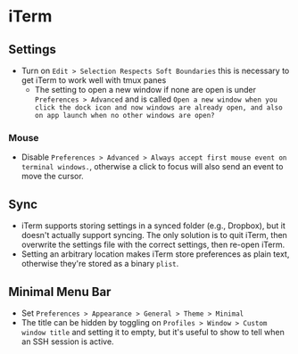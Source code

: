 # iTerm

## Settings

- Turn on `Edit > Selection Respects Soft Boundaries` this is necessary to get iTerm to work well with tmux panes
    - The setting to open a new window if none are open is under `Preferences > Advanced` and is called `Open a new window when you click the dock icon and now windows are already open, and also on app launch when no other windows are open?`

### Mouse

- Disable `Preferences > Advanced > Always accept first mouse event on terminal windows.`, otherwise a click to focus will also send an event to move the cursor.

## Sync

- iTerm supports storing settings in a synced folder (e.g., Dropbox), but it doesn't actually support syncing. The only solution is to quit iTerm, then overwrite the settings file with the correct settings, then re-open iTerm.
- Setting an arbitrary location makes iTerm store preferences as plain text, otherwise they're stored as a binary `plist`.

## Minimal Menu Bar

- Set `Preferences > Appearance > General > Theme > Minimal`
- The title can be hidden by toggling on `Profiles > Window > Custom window title` and setting it to empty, but it's useful to show to tell when an SSH session is active.
